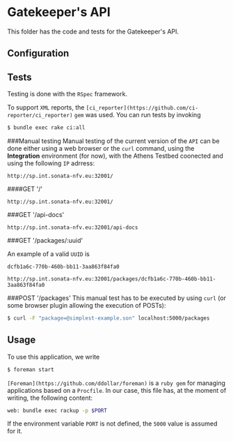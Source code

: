 # Gatekeeper's API
This folder has the code and tests for the Gatekeeper's API.

## Configuration

## Tests
Testing is done with the ```RSpec``` framework.

To support ```XML``` reports, the ```[ci_reporter](https://github.com/ci-reporter/ci_reporter)``` ```gem``` was used. You can run tests by invoking

```sh
$ bundle exec rake ci:all
```

###Manual testing
Manual testing of the current version of the ```API``` can be done either using a web browser or the ```curl``` command, using the **Integration** environment (for now), with the Athens Testbed coonected and using the following ```IP``` adrress:

```
http://sp.int.sonata-nfv.eu:32001/
```

####GET '/'

```
http://sp.int.sonata-nfv.eu:32001/
```

###GET '/api-docs'

```
http://sp.int.sonata-nfv.eu:32001/api-docs
```

###GET '/packages/:uuid'

An example of a valid ```UUID``` is 

```
dcfb1a6c-770b-460b-bb11-3aa863f84fa0
```

```
http://sp.int.sonata-nfv.eu:32001/packages/dcfb1a6c-770b-460b-bb11-3aa863f84fa0
```

###POST '/packages'
This manual test has to be executed by using ```curl``` (or some browser plugin allowing the execution of POSTs):

```sh
$ curl -F "package=@simplest-example.son" localhost:5000/packages
```

## Usage
To use this application, we write
```sh
$ foreman start
```

```[Foreman](https://github.com/ddollar/foreman)``` is a ```ruby gem``` for managing applications based on a ```Procfile```. In our case, this file has, at the moment of writing, the following content:

```sh
web: bundle exec rackup -p $PORT
```

If the environment variable ```PORT``` is not defined, the ```5000``` value is assumed for it.